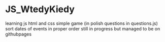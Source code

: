 # JS_WtedyKiedy
learning js html and css simple game (in polish questions in questions.js)
sort dates of events in proper order
still in progress
but managed to be on githubpages